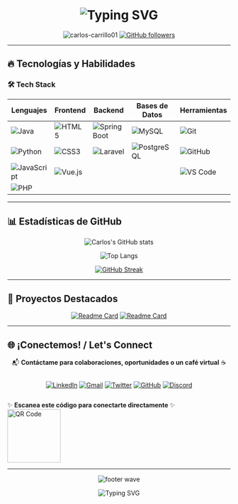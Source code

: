 <h1 align="center">
  <img src="https://readme-typing-svg.herokuapp.com?font=Fira+Code&size=30&duration=3000&pause=1000&color=00F72D&center=true&vCenter=true&width=800&lines=¡Hola!+Soy+Carlos+Carrillo;Estudiante+de+Sistemas+Computacionales;Desarrollador+Full+Stack+en+Formación;Apasionado+por+la+Tecnología+y+la+Innovación" alt="Typing SVG" />
</h1>

<p align="center">
  <img src="https://komarev.com/ghpvc/?username=carlos-carrillo01&label=Profile%20views&color=0e75b6&style=flat" alt="carlos-carrillo01" /> 
  <a href="https://github.com/carlos-carrillo01?tab=followers"><img src="https://img.shields.io/github/followers/carlos-carrillo01?label=Followers&style=social" alt="GitHub followers"></a>
</p>



---

## 🔥 Tecnologías y Habilidades

### 🛠️ Tech Stack

<div align="center">
  
| **Lenguajes**       | **Frontend**        | **Backend**         | **Bases de Datos**  | **Herramientas**    |
|---------------------|---------------------|---------------------|---------------------|---------------------|
| ![Java](https://img.shields.io/badge/Java-ED8B00?style=for-the-badge&logo=openjdk&logoColor=white) | ![HTML5](https://img.shields.io/badge/HTML5-E34F26?style=for-the-badge&logo=html5&logoColor=white) | ![Spring Boot](https://img.shields.io/badge/Spring_Boot-F2F4F9?style=for-the-badge&logo=spring-boot) | ![MySQL](https://img.shields.io/badge/MySQL-005C84?style=for-the-badge&logo=mysql&logoColor=white) | ![Git](https://img.shields.io/badge/GIT-E44C30?style=for-the-badge&logo=git&logoColor=white) |
| ![Python](https://img.shields.io/badge/Python-3776AB?style=for-the-badge&logo=python&logoColor=white) | ![CSS3](https://img.shields.io/badge/CSS3-1572B6?style=for-the-badge&logo=css3&logoColor=white) | ![Laravel](https://img.shields.io/badge/Laravel-FF2D20?style=for-the-badge&logo=laravel&logoColor=white) | ![PostgreSQL](https://img.shields.io/badge/PostgreSQL-316192?style=for-the-badge&logo=postgresql&logoColor=white) | ![GitHub](https://img.shields.io/badge/GitHub-100000?style=for-the-badge&logo=github&logoColor=white) |
| ![JavaScript](https://img.shields.io/badge/JavaScript-F7DF1E?style=for-the-badge&logo=javascript&logoColor=black) | ![Vue.js](https://img.shields.io/badge/Vue.js-4FC08D?style=for-the-badge&logo=vuedotjs&logoColor=white) ||| ![VS Code](https://img.shields.io/badge/Visual_Studio_Code-0078D4?style=for-the-badge&logo=visual%20studio%20code&logoColor=white) | ![Postman](https://img.shields.io/badge/Postman-FF6C37?style=for-the-badge&logo=postman&logoColor=white)
| ![PHP](https://img.shields.io/badge/PHP-777BB4?style=for-the-badge&logo=php&logoColor=white) |  |  |  |  |

</div>

---

## 📊 Estadísticas de GitHub

<div align="center">
  
![Carlos's GitHub stats](https://github-readme-stats.vercel.app/api?username=carlos-carrillo01&show_icons=true&theme=radical&hide_border=true&bg_color=0d1117&title_color=00F72D&icon_color=00F72D&text_color=ffffff)

![Top Langs](https://github-readme-stats.vercel.app/api/top-langs/?username=carlos-carrillo01&layout=compact&theme=radical&hide_border=true&bg_color=0d1117&title_color=00F72D&text_color=ffffff)

[![GitHub Streak](https://streak-stats.demolab.com/?user=carlos-carrillo01&theme=radical&background=0D1117&border=00F72D&fire=00F72D&currStreakLabel=00F72D)](https://github.com/DenverCoder1/github-readme-streak-stats)

</div>

---

## 🌟 Proyectos Destacados
<div align="center">
  
[![Readme Card](https://github-readme-stats.vercel.app/api/pin/?username=carlos-carrillo01&repo=Challenge-Foro-Hub&theme=radical)](https://github.com/carlos-carrillo01/Challenge-Foro-Hub)
[![Readme Card](https://github-readme-stats.vercel.app/api/pin/?username=carlos-carrillo01&repo=Challenge-Literalura&theme=radical)](https://github.com/carlos-carrillo01/Challenge-Literalura)

</div>

---


## 🌐 ¡Conectemos! / Let's Connect

<div align="center">

📬 **Contáctame para colaboraciones, oportunidades o un café virtual** ☕  

</div>

<div align="center" style="display: flex; justify-content: center; gap: 20px;">

[![LinkedIn](https://img.shields.io/badge/LinkedIn-0077B5?style=for-the-badge&logo=linkedin&logoColor=white&labelColor=101010)](https://www.linkedin.com/in/carlos-carrillog007mxz)
[![Gmail](https://img.shields.io/badge/Gmail-D14836?style=for-the-badge&logo=gmail&logoColor=white&labelColor=101010)](mailto:carloscarrillogonzalez07@gmail.com)
[![Twitter](https://img.shields.io/badge/Twitter-1DA1F2?style=for-the-badge&logo=twitter&logoColor=white&labelColor=101010)](https://twitter.com/StravissCT)
[![GitHub](https://img.shields.io/badge/GitHub-100000?style=for-the-badge&logo=github&logoColor=white&labelColor=101010)](https://github.com/carlos-carrillo01)
[![Discord](https://img.shields.io/badge/Discord-7289DA?style=for-the-badge&logo=discord&logoColor=white&labelColor=101010)](https://discordapp.com/users/stravissct)

</div>


✨ **Escanea este código para conectarte directamente** ✨  
<img src="https://api.qrserver.com/v1/create-qr-code/?size=150x150&data=https://github.com/carlos-carrillo01" width="120" alt="QR Code">

</div>

---

<p align="center">
  <img src="https://capsule-render.vercel.app/api?type=waving&color=00F72D&height=100&section=footer&animation=twinkling" alt="footer wave">
</p>

<p align="center">
  <img src="https://readme-typing-svg.vercel.app/?font=Fira+Code&duration=3000&pause=1000&color=00F72D&center=true&vCenter=true&width=500&lines=¡Gracias+por+visitar+mi+perfil!;¡Hagamos+algo+increíble+juntos!;Hasta+pronto+👨‍💻" alt="Typing SVG">
</p>
